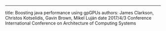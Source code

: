 ---
title: Boosting java performance using gpGPUs
authors: James Clarkson, Christos Kotselidis, Gavin Brown, Mikel Luján
 date
2017/4/3
Conference
International Conference on Architecture of Computing Systems
